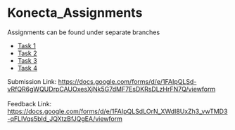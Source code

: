# Konecta_Assignments

Assignments can be found under separate branches

<ul>
  <li>
    <a href="https://github.com/MostafaBelo/Konecta_Assignments/tree/Assignment_1">Task 1</a>
  </li>
  <li>
    <a href="https://github.com/MostafaBelo/Konecta_Assignments/tree/Assignment_2">Task 2</a>
  </li>
  <li>
    <a href="https://github.com/MostafaBelo/Konecta_Assignments/tree/Assignment_3">Task 3</a>
  </li>
  <li>
    <a href="https://github.com/MostafaBelo/Konecta_Assignments/tree/Assignment_4">Task 4</a>
  </li>
</ul>

Submission Link: https://docs.google.com/forms/d/e/1FAIpQLSd-vRfQR6gWQUDrpCAUOxesXjNk5G7dMF7EsDKRsDLzHrFN7Q/viewform
<br>
<br>
Feedback Link: https://docs.google.com/forms/d/e/1FAIpQLSdLOrN_XWdI8UxZh3_vwTMD3-qFLIVqs5bId_JQXtzBfJQgEA/viewform
